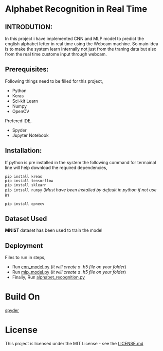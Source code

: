 # Alphabet Recognition in Real Time

## INTRODUTION:

In this project i have implemented CNN and MLP model to predict the english alphabet letter in real time using the Webcam machine. So main idea is to make the system learn internally not just from the traning data but also from the real time custome input through webcam.

## Prerequisites:

Following things need to be filled for this project,

* Python
* Keras
* Sci-kit Learn
* Numpy 
* OpenCV

Prefered IDE,

* Spyder 
* Jupyter Notebook

## Installation:

If python is pre installed in the system the following command for termainal line will help download the required dependencies,

```pip install kreas``` <br>
```pip install tensorflow``` <br>
```pip install sklearn``` <br>
```pip intsall numpy``` (*Must have been installed by default in python if not use it*) <br>

```pip install opnecv```

## Dataset Used 

**MNIST** dataset has been used to train the model

## Deployment

Files to run in steps,

* Run [cnn_model.py](cnn_model.py) (*It will create a .h5 file on your folder*)
* Run [mlp_model.py](mlp_model.py) (*It will create a .h5 file on your folder*)
* Finally, Run [alphabet_recognition.py](alphabet_recognition.py)

# Build On

[spyder](https://www.spyder-ide.org/)

# License

This project is licensed under the MIT License - see the [LICENSE.md](LICENSE.md)
